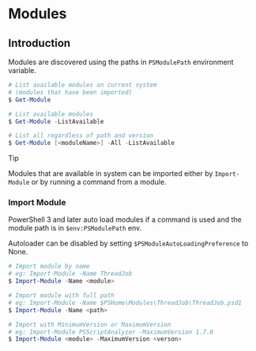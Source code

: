 # Modules

## Introduction

Modules are discovered using the paths in `PSModulePath` environment variable.

```powershell
# List available modules on current system
# (modules that have been imported)
$ Get-Module

# List available modules
$ Get-Module -ListAvailable

# List all regardless of path and version
$ Get-Module [<moduleName>] -All -ListAvailable
```

> [!TIP]
> Modules that are available in system can be imported either by `Import-Module` or by running a command from a module.

### Import Module

PowerShell 3 and later auto load modules if a command is used and the module path is in `$env:PSModulePath` env.

Autoloader can be disabled by setting `$PSModuleAutoLoadingPreference` to None.

```powershell
# Import module by name
# eg: Import-Module -Name ThreadJob
$ Import-Module -Name <module>

# Import module with full path
# eg: Import-Module -Name $PSHome\Modules\ThreadJob\ThreadJob.psd1
$ Import-Module -Name <path>

# Import with MinimumVersion or MaximumVersion
# eg: Import-Module PSScriptAnalyzer -MaximumVersion 1.7.0
$ Import-Module <module> -MaximumVersion <verson>
```
